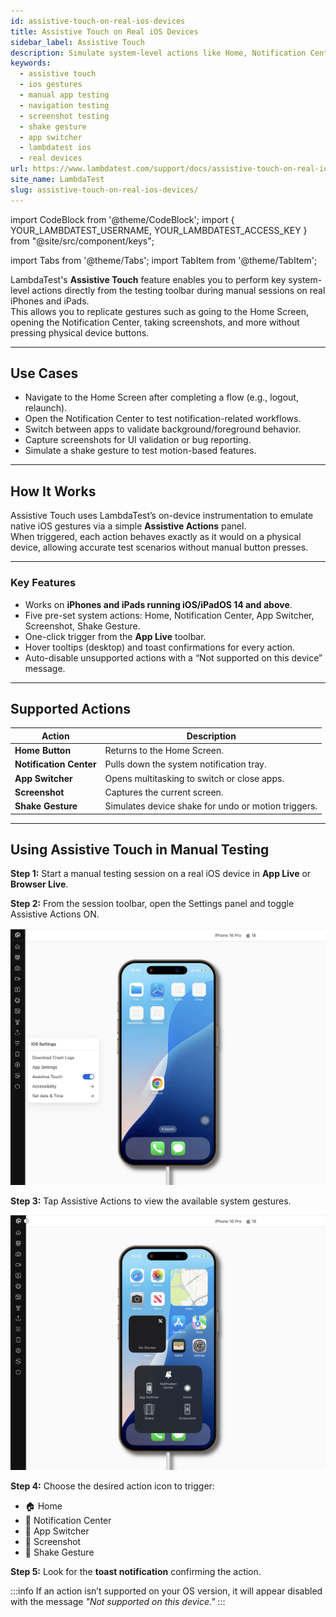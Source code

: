 ```yaml
---
id: assistive-touch-on-real-ios-devices
title: Assistive Touch on Real iOS Devices
sidebar_label: Assistive Touch
description: Simulate system-level actions like Home, Notification Center, Screenshot, and more during manual testing on real iOS devices.
keywords:
  - assistive touch
  - ios gestures
  - manual app testing
  - navigation testing
  - screenshot testing
  - shake gesture
  - app switcher
  - lambdatest ios
  - real devices
url: https://www.lambdatest.com/support/docs/assistive-touch-on-real-ios-devices/
site_name: LambdaTest
slug: assistive-touch-on-real-ios-devices/
---
```


import CodeBlock from '@theme/CodeBlock';
import { YOUR_LAMBDATEST_USERNAME, YOUR_LAMBDATEST_ACCESS_KEY } from "@site/src/component/keys";

import Tabs from '@theme/Tabs';
import TabItem from '@theme/TabItem';

<script type="application/ld+json"
      dangerouslySetInnerHTML={{ __html: JSON.stringify({
       "@context": "https://schema.org",
        "@type": "BreadcrumbList",
        "itemListElement": [{
          "@type": "ListItem",
          "position": 1,
          "name": "Home",
          "item": "https://www.lambdatest.com"
        },{
          "@type": "ListItem",
          "position": 2,
          "name": "Support",
          "item": "https://www.lambdatest.com/support/docs/"
        },{
          "@type": "ListItem",
          "position": 3,
          "name": "Assistive Touch on Real iOS Devices",
          "item": "https://www.lambdatest.com/support/docs/assistive-touch-on-real-ios-devices/"
        }]
      })
    }}
></script>

LambdaTest's **Assistive Touch** feature enables you to perform key system-level actions directly from the testing toolbar during manual sessions on real iPhones and iPads.  
This allows you to replicate gestures such as going to the Home Screen, opening the Notification Center, taking screenshots, and more without pressing physical device buttons.

---

## Use Cases

- Navigate to the Home Screen after completing a flow (e.g., logout, relaunch).
- Open the Notification Center to test notification-related workflows.
- Switch between apps to validate background/foreground behavior.
- Capture screenshots for UI validation or bug reporting.
- Simulate a shake gesture to test motion-based features.

---

## How It Works

Assistive Touch uses LambdaTest’s on-device instrumentation to emulate native iOS gestures via a simple **Assistive Actions** panel.  
When triggered, each action behaves exactly as it would on a physical device, allowing accurate test scenarios without manual button presses.

---

### Key Features

- Works on **iPhones and iPads running iOS/iPadOS 14 and above**.
- Five pre-set system actions: Home, Notification Center, App Switcher, Screenshot, Shake Gesture.
- One-click trigger from the **App Live** toolbar.
- Hover tooltips (desktop) and toast confirmations for every action.
- Auto-disable unsupported actions with a “Not supported on this device” message.

---

## Supported Actions

| Action | Description |
|--------|-------------|
| **Home Button** | Returns to the Home Screen. |
| **Notification Center** | Pulls down the system notification tray. |
| **App Switcher** | Opens multitasking to switch or close apps. |
| **Screenshot** | Captures the current screen. |
| **Shake Gesture** | Simulates device shake for undo or motion triggers. |

---

## Using Assistive Touch in Manual Testing

**Step 1:** Start a manual testing session on a real iOS device in **App Live** or **Browser Live**.

**Step 2:** From the session toolbar, open the Settings panel and toggle Assistive Actions ON.

![Assistive Touch Settings](../assets/images/real-device-app-testing/Assistive_Touch/Assistive-touch-on.png)

**Step 3:** Tap Assistive Actions to view the available system gestures.

![Gesture Functions](../assets/images/real-device-app-testing/Assistive_Touch/Gesture_Functions.png)

**Step 4:** Choose the desired action icon to trigger:
- 🏠 Home  
- 🔔 Notification Center  
- 🔄 App Switcher  
- 📸 Screenshot  
- 📳 Shake Gesture  

**Step 5:** Look for the **toast notification** confirming the action.

:::info
If an action isn’t supported on your OS version, it will appear disabled with the message *"Not supported on this device."*
:::

